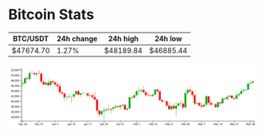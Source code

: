 # Bitcoin Stats

BTC/USDT|24h change|24h high|24h low|
|---|---|---|---|
|$47674.70|1.27%|$48189.84|$46885.44|

<img src="./chart.svg">
